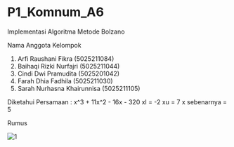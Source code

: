 # P1_Komnum_A6
Implementasi Algoritma Metode Bolzano

Nama Anggota Kelompok 
1. Arfi Raushani Fikra (5025211084)
2. Baihaqi Rizki Nurfajri (5025211044)
3. Cindi Dwi Pramudita (5025201042)
4. Farah Dhia Fadhila (5025211030)
5. Sarah Nurhasna Khairunnisa (5025211105)

Diketahui 
Persamaan : x^3 + 11x^2 - 16x - 320
  xl = -2
  xu = 7
  x sebenarnya = 5
  
Rumus

![1](https://user-images.githubusercontent.com/108170236/198196735-175a72b7-8e16-4e44-8fc0-e3a00c1ae5f1.png)




 
